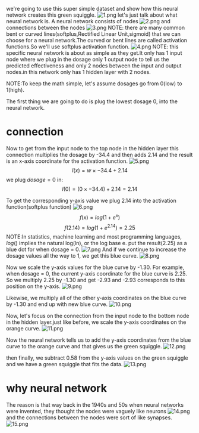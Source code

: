 we're going to use this super simple dataset and show how this neural network creates this green squiggle.
![1.png](1.png)
let's just talk about what neural network is.
A neural network consists of nodes
![2.png](2.png)
and connections between the nodes
![3.png](3.png)
NOTE: there are many common bent or curved lines(softplus,Rectified Linear Unit,sigmoid) that we can choose for a neural network.The curved or bent lines are called activation functions.So we'll use softplus activation function.
![4.png](4.png)
NOTE: this specific neural network is about as simple as they get.It only has 1 input node where we plug in the dosage only 1 output node to tell us the predicted effectiveness and only 2 nodes between the input and output nodes.in this network only has 1 hidden layer with 2 nodes.

NOTE:To keep the math simple, let's assume dosages go from 0(low) to 1(high).

The first thing we are going to do is plug the lowest dosage 0, into the neural network.

# connection
Now to get from the input node to the top node in the hidden layer this connection multiplies the dosage by -34.4 and then adds 2.14 and the result is an x-axis coordinate for the activation function.
![5.png](5.png)
$$l(x) =  w \times -34.4 + 2.14$$
we plug $dosage = 0$ in:
$$l(0) =  (0 \times -34.4) + 2.14 = 2.14 $$

To get the corresponding y-axis value we plug 2.14 into the activation function(softplus function)
![6.png](6.png)
$$ f(x)=log(1+e^x) $$
$$ f(2.14)=log(1+e^{2.14}) = 2.25 $$
NOTE:In statistics, machine learning and most programming languages, $log()$ implies the natural log(ln), or the log base e.
put the result(2.25) as a blue dot for when dosage = 0.
![7.png](7.png)
And if we continue to increase the dosage values all the way to 1, we get this blue curve.
![8.png](8.png)

Now we scale the y-axis values for the blue curve by -1.30. For example, when dosage = 0, the current y-axis coordinate for the blue curve is 2.25. So we multiply 2.25 by -1.30 and get -2.93 and -2.93 corresponds to this position on the y-axis.
![9.png](9.png)

Likewise, we multiply all of the other y-axis coordinates on the blue curve by -1.30 and end up with new blue curve.
![10.png](10.png)

Now, let's focus on the connection from the input node to the bottom node in the hidden layer.just like before, we scale the y-axis coordinates on the orange curve.
![11.png](11.png)

Now the neural network tells us to add the y-axis coordinates from the blue curve to the orange curve and that gives us the green squiggle.
![12.png](12.png)

then finally, we subtract 0.58 from the y-axis values on the green squiggle and we have a green squiggle that fits the data.
![13.png](13.png)

# why neural network
The reason is that way back in the 1940s and 50s when neural networks were invented, they thought the nodes were vaguely like neurons
![14.png](14.png)
and the connections between the nodes were sort of like synapses.
![15.png](15.png)









